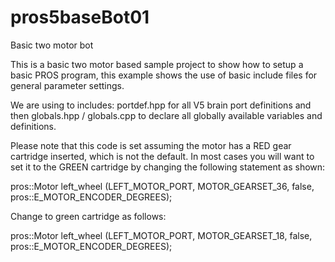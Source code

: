 # pros5baseBot01
Basic two motor bot

This is a basic two motor based sample project to show how to setup a basic PROS program, this example shows the use of basic include files for general parameter settings.

We are using to includes: portdef.hpp for all V5 brain port definitions and then globals.hpp / globals.cpp to declare all globally available variables and definitions.

Please note that this code is set assuming the motor has a RED gear cartridge inserted, which is not the default.  In most cases you will want to set it to the GREEN cartridge by changing the following statement as shown:

pros::Motor left_wheel (LEFT_MOTOR_PORT, MOTOR_GEARSET_36, false, pros::E_MOTOR_ENCODER_DEGREES);

Change to green cartridge as follows:

pros::Motor left_wheel (LEFT_MOTOR_PORT, MOTOR_GEARSET_18, false, pros::E_MOTOR_ENCODER_DEGREES);
